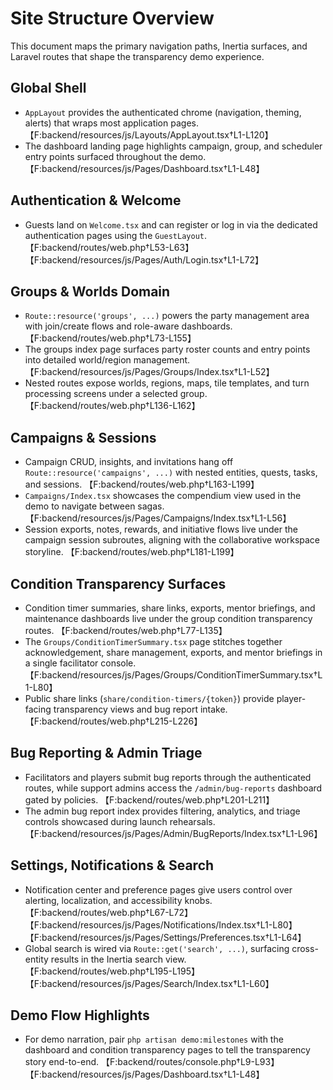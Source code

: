 # Site Structure Overview

This document maps the primary navigation paths, Inertia surfaces, and Laravel routes that shape the transparency demo experience.

## Global Shell
- `AppLayout` provides the authenticated chrome (navigation, theming, alerts) that wraps most application pages. 【F:backend/resources/js/Layouts/AppLayout.tsx†L1-L120】
- The dashboard landing page highlights campaign, group, and scheduler entry points surfaced throughout the demo. 【F:backend/resources/js/Pages/Dashboard.tsx†L1-L48】

## Authentication & Welcome
- Guests land on `Welcome.tsx` and can register or log in via the dedicated authentication pages using the `GuestLayout`. 【F:backend/routes/web.php†L53-L63】【F:backend/resources/js/Pages/Auth/Login.tsx†L1-L72】

## Groups & Worlds Domain
- `Route::resource('groups', ...)` powers the party management area with join/create flows and role-aware dashboards. 【F:backend/routes/web.php†L73-L155】
- The groups index page surfaces party roster counts and entry points into detailed world/region management. 【F:backend/resources/js/Pages/Groups/Index.tsx†L1-L52】
- Nested routes expose worlds, regions, maps, tile templates, and turn processing screens under a selected group. 【F:backend/routes/web.php†L136-L162】

## Campaigns & Sessions
- Campaign CRUD, insights, and invitations hang off `Route::resource('campaigns', ...)` with nested entities, quests, tasks, and sessions. 【F:backend/routes/web.php†L163-L199】
- `Campaigns/Index.tsx` showcases the compendium view used in the demo to navigate between sagas. 【F:backend/resources/js/Pages/Campaigns/Index.tsx†L1-L56】
- Session exports, notes, rewards, and initiative flows live under the campaign session subroutes, aligning with the collaborative workspace storyline. 【F:backend/routes/web.php†L181-L199】

## Condition Transparency Surfaces
- Condition timer summaries, share links, exports, mentor briefings, and maintenance dashboards live under the group condition transparency routes. 【F:backend/routes/web.php†L77-L135】
- The `Groups/ConditionTimerSummary.tsx` page stitches together acknowledgement, share management, exports, and mentor briefings in a single facilitator console. 【F:backend/resources/js/Pages/Groups/ConditionTimerSummary.tsx†L1-L80】
- Public share links (`share/condition-timers/{token}`) provide player-facing transparency views and bug report intake. 【F:backend/routes/web.php†L215-L226】

## Bug Reporting & Admin Triage
- Facilitators and players submit bug reports through the authenticated routes, while support admins access the `/admin/bug-reports` dashboard gated by policies. 【F:backend/routes/web.php†L201-L211】
- The admin bug report index provides filtering, analytics, and triage controls showcased during launch rehearsals. 【F:backend/resources/js/Pages/Admin/BugReports/Index.tsx†L1-L96】

## Settings, Notifications & Search
- Notification center and preference pages give users control over alerting, localization, and accessibility knobs. 【F:backend/routes/web.php†L67-L72】【F:backend/resources/js/Pages/Notifications/Index.tsx†L1-L80】【F:backend/resources/js/Pages/Settings/Preferences.tsx†L1-L64】
- Global search is wired via `Route::get('search', ...)`, surfacing cross-entity results in the Inertia search view. 【F:backend/routes/web.php†L195-L195】【F:backend/resources/js/Pages/Search/Index.tsx†L1-L60】

## Demo Flow Highlights
- For demo narration, pair `php artisan demo:milestones` with the dashboard and condition transparency pages to tell the transparency story end-to-end. 【F:backend/routes/console.php†L9-L93】【F:backend/resources/js/Pages/Dashboard.tsx†L1-L48】
